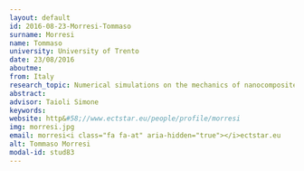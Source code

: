 ```yaml
---
layout: default 
id: 2016-08-23-Morresi-Tommaso
surname: Morresi
name: Tommaso
university: University of Trento
date: 23/08/2016
aboutme: 
from: Italy
research_topic: Numerical simulations on the mechanics of nanocomposites based on graphene or other 2D  materials
abstract: 
advisor: Taioli Simone
keywords: 
website: http&#58;//www.ectstar.eu/people/profile/morresi
img: morresi.jpg
email: morresi<i class="fa fa-at" aria-hidden="true"></i>ectstar.eu
alt: Tommaso Morresi
modal-id: stud83
---
```

